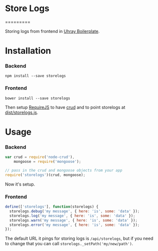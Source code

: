 # Store Logs
=========

Storing logs from frontend in [Uhray Boilerplate](https://github.com/uhray/boilerplate).

# Installation

### Backend

 ```
 npm install --save storelogs
 ```

### Frontend

 ```
 bower install --save storelogs
 ```

 Then setup [RequireJS](http://requirejs.org/) to have [crud](https://github.com/uhray/crud) and to point storelogs at [dist/storelogs.js](dist/storelogs.js).

# Usage

### Backend

 ```js
 var crud = require('node-crud'),
     mongoose = require('mongoose');

 // pass in the crud and mongoose objects from your app
 require('storelogs')(crud, mongoose);
 ```

 Now it's setup.

### Frontend

 ```js
 define(['storelogs'], function(storelogs) {
   storelogs.debug('my message', { here: 'is', some: 'data' });
   storelogs.log('my message', { here: 'is', some: 'data' });
   storelogs.warn('my message', { here: 'is', some: 'data' });
   storelogs.error('my message', { here: 'is', some: 'data' });
 });
 ```

 The default URL it pings for storing logs is `/api/storelogs`, but if you need to change that you can call `storelogs._setPath('my/new/path')`.
